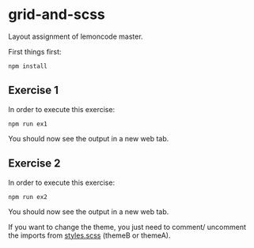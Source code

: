 # grid-and-scss
Layout assignment of lemoncode master.

First things first:

```
npm install
```

## Exercise 1
In order to execute this exercise:
```
npm run ex1
```
You should now see the output in a new web tab.

## Exercise 2
In order to execute this exercise:
```
npm run ex2
```
You should now see the output in a new web tab.

If you want to change the theme, you just need to comment/ uncomment the imports from [styles.scss](./src/ex2/scss/styles.scss) (themeB or themeA).

